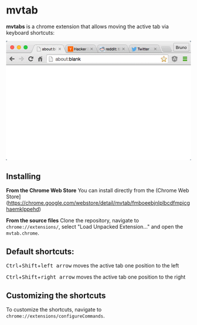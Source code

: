 # mvtab

__mvtabs__ is a chrome extension that allows moving the active tab via keyboard shortcuts:

![gif](mvtab.gif?raw=true "The extension in action")

## Installing

__From the Chrome Web Store__
You can install directly from the (Chrome Web Store](https://chrome.google.com/webstore/detail/mvtab/fmboeebjnlplbcdfmpjcghaemklppehd)

__From the source files__
Clone the repository, navigate to `chrome://extensions/`, select "Load Unpacked Extension…" and open the `mvtab.chrome`.

## Default shortcuts:

<kbd>Ctrl</kbd>+<kbd>Shift</kbd>+<kbd>left arrow</kbd> moves the active tab one position to the left

<kbd>Ctrl</kbd>+<kbd>Shift</kbd>+<kbd>right arrow</kbd> moves the active tab one position to the right

## Customizing the shortcuts

To customize the shortcuts, navigate to `chrome://extensions/configureCommands`.
